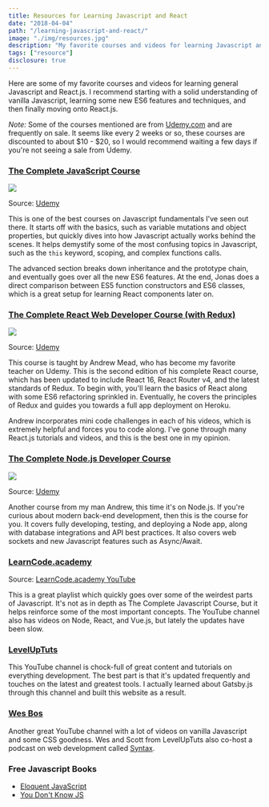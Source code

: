 ```yaml
---
title: Resources for Learning Javascript and React
date: "2018-04-04"
path: "/learning-javascript-and-react/"
image: "./img/resources.jpg"
description: "My favorite courses and videos for learning Javascript and React.js. Start with vanilla Javascript, incorporate some new ES6 features, and then move onto React.js"
tags: ["resource"]
disclosure: true
---
```


Here are some of my favorite courses and videos for learning general Javascript and React.js. I recommend starting with a solid understanding of vanilla Javascript, learning some new ES6 features and techniques, and then finally moving onto React.js.

*Note:* Some of the courses mentioned are from [Udemy.com]((https://click.linksynergy.com/fs-bin/click?id=ML*i/1MCazE&offerid=358574.7&type=3&subid=0)) and are frequently on sale. It seems like every 2 weeks or so, these courses are discounted to about $10 - $20, so I would recommend waiting a few days if you're not seeing a sale from Udemy.

<h3 class="mt-5 mb-3"><a href="https://click.linksynergy.com/link?id=ML*i/1MCazE&offerid=358574.851712&type=2&murl=https%3A%2F%2Fwww.udemy.com%2Fthe-complete-javascript-course%2F">The Complete JavaScript Course</a></h3>

<a href="https://click.linksynergy.com/link?id=ML*i/1MCazE&offerid=358574.851712&type=2&murl=https%3A%2F%2Fwww.udemy.com%2Fthe-complete-javascript-course%2F"><img class="img-fluid" src="https://udemy-images.udemy.com/course/480x270/851712_fc61_5.jpg"></a>

Source: [Udemy](https://click.linksynergy.com/fs-bin/click?id=ML*i/1MCazE&offerid=358574.7&type=3&subid=0)

This is one of the best courses on Javascript fundamentals I've seen out there. It starts off with the basics, such as variable mutations and object properties, but quickly dives into how Javascript actually works behind the scenes. It helps demystify some of the most confusing topics in Javascript, such as the `this` keyword, scoping, and complex functions calls.

The advanced section breaks down inheritance and the prototype chain, and eventually goes over all the new ES6 features. At the end, Jonas does a direct comparison between ES5 function constructors and ES6 classes, which is a great setup for learning React components later on.

<h3 class="mt-5 mb-3"><a href="https://click.linksynergy.com/link?id=ML*i/1MCazE&offerid=358574.1286908&type=2&murl=https%3A%2F%2Fwww.udemy.com%2Freact-2nd-edition%2F">The Complete React Web Developer Course (with Redux)</a></h3>

<a href="https://click.linksynergy.com/link?id=ML*i/1MCazE&offerid=358574.1286908&type=2&murl=https%3A%2F%2Fwww.udemy.com%2Freact-2nd-edition%2F"><img class="img-fluid" src="https://udemy-images.udemy.com/course/480x270/1286908_1773_4.jpg"></a>

Source: [Udemy](https://click.linksynergy.com/fs-bin/click?id=ML*i/1MCazE&offerid=358574.7&type=3&subid=0)

This course is taught by Andrew Mead, who has become my favorite teacher on Udemy. This is the second edition of his complete React course, which has been updated to include React 16, React Router v4, and the latest standards of Redux. To begin with, you'll learn the basics of React along with some ES6 refactoring sprinkled in. Eventually, he covers the principles of Redux and guides you towards a full app deployment on Heroku.

Andrew incorporates mini code challenges in each of his videos, which is extremely helpful and forces you to code along. I've gone through many React.js tutorials and videos, and this is the best one in my opinion.

<h3 class="mt-5 mb-3"><a href="https://click.linksynergy.com/link?id=ML*i/1MCazE&offerid=358574.922484&type=2&murl=https%3A%2F%2Fwww.udemy.com%2Fthe-complete-nodejs-developer-course-2%2F">The Complete Node.js Developer Course</a></h3>

<a href="https://click.linksynergy.com/link?id=ML*i/1MCazE&offerid=358574.922484&type=2&murl=https%3A%2F%2Fwww.udemy.com%2Fthe-complete-nodejs-developer-course-2%2F"><img class="img-fluid" src="https://udemy-images.udemy.com/course/480x270/922484_52a1_5.jpg"></a>

Source: [Udemy](https://click.linksynergy.com/fs-bin/click?id=ML*i/1MCazE&offerid=358574.7&type=3&subid=0)

Another course from my man Andrew, this time it's on Node.js. If you're curious about modern back-end development, then this is the course for you. It covers fully developing, testing, and deploying a Node app, along with database integrations and API best practices. It also covers web sockets and new Javascript features such as Async/Await.

<h3 class="mt-5 mb-3"><a href="https://www.youtube.com/watch?v=JEq7Ehw-qk8&list=PLoYCgNOIyGABI011EYc-avPOsk1YsMUe_">LearnCode.academy</a></h3>

Source: [LearnCode.academy YouTube](https://www.youtube.com/channel/UCVTlvUkGslCV_h-nSAId8Sw)

This is a great playlist which quickly goes over some of the weirdest parts of Javascript. It's not as in depth as The Complete Javascript Course, but it helps reinforce some of the most important concepts. The YouTube channel also has videos on Node, React, and Vue.js, but lately the updates have been slow.

<h3 class="mt-5 mb-3"><a href="https://www.youtube.com/channel/UCyU5wkjgQYGRB0hIHMwm2Sg">LevelUpTuts</a></h3>

This YouTube channel is chock-full of great content and tutorials on everything development. The best part is that it's updated frequently and touches on the latest and greatest tools. I actually learned about Gatsby.js through this channel and built this website as a result.

<h3 class="mt-5 mb-3"><a href="https://www.youtube.com/user/wesbos">Wes Bos</a></h3>

Another great YouTube channel with a lot of videos on vanilla Javascript and some CSS goodness. Wes and Scott from LevelUpTuts also co-host a podcast on web development called [Syntax](https://syntax.fm/).

<h3 class="mt-5 mb-3">Free Javascript Books</h3>

- [Eloquent JavaScript](http://eloquentjavascript.net/)
- [You Don't Know JS](https://github.com/getify/You-Dont-Know-JS)